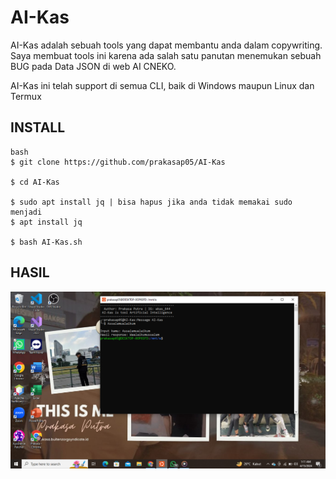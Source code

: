 # AI-Kas
AI-Kas adalah sebuah tools yang dapat membantu anda dalam copywriting. Saya membuat tools ini karena ada salah satu panutan menemukan sebuah BUG pada Data JSON di web AI CNEKO.

AI-Kas ini telah support di semua CLI, baik di Windows maupun Linux dan Termux
## INSTALL
```
bash
$ git clone https://github.com/prakasap05/AI-Kas

$ cd AI-Kas

$ sudo apt install jq | bisa hapus jika anda tidak memakai sudo menjadi
$ apt install jq

$ bash AI-Kas.sh
```

## HASIL
![Logo Project](https://github.com/prakasap05/AI-Kas/blob/main/Screenshot%20(124).png)

